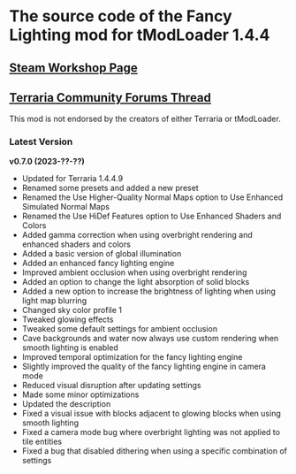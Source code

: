 ﻿# The source code of the Fancy Lighting mod for tModLoader 1.4.4

## [Steam Workshop Page](https://steamcommunity.com/sharedfiles/filedetails/?id=2822950837)
## [Terraria Community Forums Thread](https://forums.terraria.org/index.php?threads/fancy-lighting-mod.113067/)

This mod is not endorsed by the creators of either Terraria or tModLoader.

### Latest Version

**v0.7.0 (2023-??-??)**
- Updated for Terraria 1.4.4.9
- Renamed some presets and added a new preset
- Renamed the Use Higher-Quality Normal Maps option to Use Enhanced Simulated Normal Maps
- Renamed the Use HiDef Features option to Use Enhanced Shaders and Colors
- Added gamma correction when using overbright rendering and enhanced shaders and colors
- Added a basic version of global illumination
- Added an enhanced fancy lighting engine
- Improved ambient occlusion when using overbright rendering
- Added an option to change the light absorption of solid blocks
- Added a new option to increase the brightness of lighting when using light map blurring
- Changed sky color profile 1
- Tweaked glowing effects
- Tweaked some default settings for ambient occlusion
- Cave backgrounds and water now always use custom rendering when smooth lighting is enabled
- Improved temporal optimization for the fancy lighting engine
- Slightly improved the quality of the fancy lighting engine in camera mode
- Reduced visual disruption after updating settings
- Made some minor optimizations
- Updated the description
- Fixed a visual issue with blocks adjacent to glowing blocks when using smooth lighting
- Fixed a camera mode bug where overbright lighting was not applied to tile entities
- Fixed a bug that disabled dithering when using a specific combination of settings
